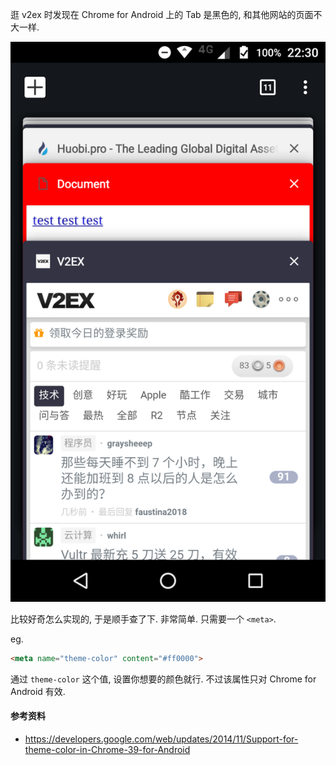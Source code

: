 逛 v2ex 时发现在 Chrome for Android 上的 Tab 是黑色的, 和其他网站的页面不大一样.

![img3](./images/img3.png)

比较好奇怎么实现的, 于是顺手查了下. 非常简单. 只需要一个 `<meta>`.

eg.

```html
<meta name="theme-color" content="#ff0000">
```

通过 `theme-color` 这个值, 设置你想要的颜色就行. 不过该属性只对 Chrome for Android 有效.



#### 参考资料

* https://developers.google.com/web/updates/2014/11/Support-for-theme-color-in-Chrome-39-for-Android